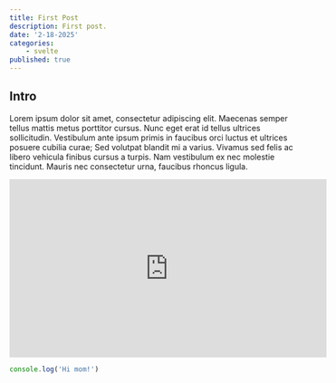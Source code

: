 ```yaml
---
title: First Post
description: First post.
date: '2-18-2025'
categories:
    - svelte
published: true
---
```


## Intro
Lorem ipsum dolor sit amet, consectetur adipiscing elit. Maecenas semper tellus mattis metus porttitor cursus. Nunc eget erat id tellus ultrices sollicitudin. Vestibulum ante ipsum primis in faucibus orci luctus et ultrices posuere cubilia curae; Sed volutpat blandit mi a varius. Vivamus sed felis ac libero vehicula finibus cursus a turpis. Nam vestibulum ex nec molestie tincidunt. Mauris nec consectetur urna, faucibus rhoncus ligula.

<iframe width="560" height="315" src="https://www.youtube-nocookie.com/embed/RhScu3uqGd0?si=zXlCb1ehoCABVuCG" title="YouTube video player" frameborder="0" allow="accelerometer; autoplay; clipboard-write; encrypted-media; gyroscope; picture-in-picture; web-share" referrerpolicy="strict-origin-when-cross-origin" allowfullscreen></iframe>

```ts
console.log('Hi mom!')
```
